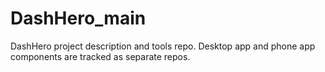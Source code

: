 # DashHero_main
DashHero project description and tools repo. Desktop app and phone app components are tracked as separate repos.
